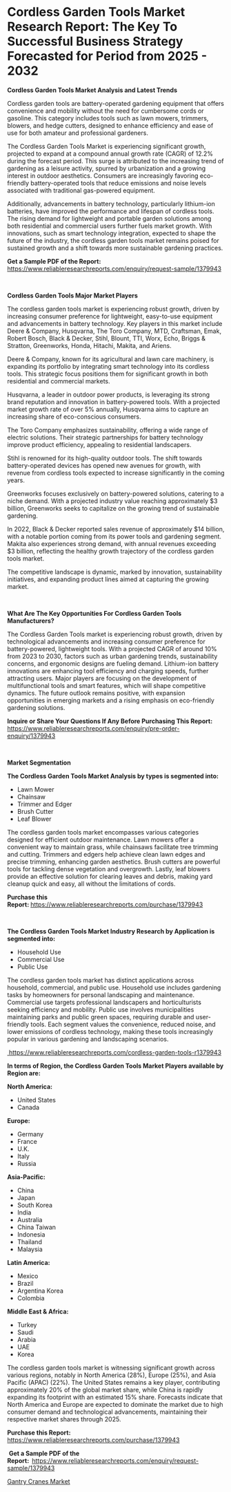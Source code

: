 <p><h1>Cordless Garden Tools Market Research Report: The Key To Successful Business Strategy Forecasted for Period from 2025 - 2032</h1></p><p><strong>Cordless Garden Tools Market Analysis and Latest Trends</strong></p>
<p><p>Cordless garden tools are battery-operated gardening equipment that offers convenience and mobility without the need for cumbersome cords or gasoline. This category includes tools such as lawn mowers, trimmers, blowers, and hedge cutters, designed to enhance efficiency and ease of use for both amateur and professional gardeners.</p><p>The Cordless Garden Tools Market is experiencing significant growth, projected to expand at a compound annual growth rate (CAGR) of 12.2% during the forecast period. This surge is attributed to the increasing trend of gardening as a leisure activity, spurred by urbanization and a growing interest in outdoor aesthetics. Consumers are increasingly favoring eco-friendly battery-operated tools that reduce emissions and noise levels associated with traditional gas-powered equipment.</p><p>Additionally, advancements in battery technology, particularly lithium-ion batteries, have improved the performance and lifespan of cordless tools. The rising demand for lightweight and portable garden solutions among both residential and commercial users further fuels market growth. With innovations, such as smart technology integration, expected to shape the future of the industry, the cordless garden tools market remains poised for sustained growth and a shift towards more sustainable gardening practices.</p></p>
<p><strong>Get a Sample PDF of the Report:&nbsp;</strong> <a href="https://www.reliableresearchreports.com/enquiry/request-sample/1379943?utm_campaign=2513&utm_medium=2&utm_source=Github&utm_content=ia&utm_term=21022025&utm_id=cordless-garden-tools">https://www.reliableresearchreports.com/enquiry/request-sample/1379943</a></p>
<p>&nbsp;</p>
<p><strong>Cordless Garden Tools Major Market Players</strong></p>
<p><p>The cordless garden tools market is experiencing robust growth, driven by increasing consumer preference for lightweight, easy-to-use equipment and advancements in battery technology. Key players in this market include Deere & Company, Husqvarna, The Toro Company, MTD, Craftsman, Emak, Robert Bosch, Black & Decker, Stihl, Blount, TTI, Worx, Echo, Briggs & Stratton, Greenworks, Honda, Hitachi, Makita, and Ariens.</p><p>Deere & Company, known for its agricultural and lawn care machinery, is expanding its portfolio by integrating smart technology into its cordless tools. This strategic focus positions them for significant growth in both residential and commercial markets.</p><p>Husqvarna, a leader in outdoor power products, is leveraging its strong brand reputation and innovation in battery-powered tools. With a projected market growth rate of over 5% annually, Husqvarna aims to capture an increasing share of eco-conscious consumers.</p><p>The Toro Company emphasizes sustainability, offering a wide range of electric solutions. Their strategic partnerships for battery technology improve product efficiency, appealing to residential landscapers.</p><p>Stihl is renowned for its high-quality outdoor tools. The shift towards battery-operated devices has opened new avenues for growth, with revenue from cordless tools expected to increase significantly in the coming years.</p><p>Greenworks focuses exclusively on battery-powered solutions, catering to a niche demand. With a projected industry value reaching approximately $3 billion, Greenworks seeks to capitalize on the growing trend of sustainable gardening.</p><p>In 2022, Black & Decker reported sales revenue of approximately $14 billion, with a notable portion coming from its power tools and gardening segment. Makita also experiences strong demand, with annual revenues exceeding $3 billion, reflecting the healthy growth trajectory of the cordless garden tools market.</p><p>The competitive landscape is dynamic, marked by innovation, sustainability initiatives, and expanding product lines aimed at capturing the growing market.</p></p>
<p>&nbsp;</p>
<p><strong>What Are The Key Opportunities For Cordless Garden Tools Manufacturers?</strong></p>
<p><p>The Cordless Garden Tools market is experiencing robust growth, driven by technological advancements and increasing consumer preference for battery-powered, lightweight tools. With a projected CAGR of around 10% from 2023 to 2030, factors such as urban gardening trends, sustainability concerns, and ergonomic designs are fueling demand. Lithium-ion battery innovations are enhancing tool efficiency and charging speeds, further attracting users. Major players are focusing on the development of multifunctional tools and smart features, which will shape competitive dynamics. The future outlook remains positive, with expansion opportunities in emerging markets and a rising emphasis on eco-friendly gardening solutions.</p></p>
<p><strong>Inquire or Share Your Questions If Any Before Purchasing This Report:</strong> <a href="https://www.reliableresearchreports.com/enquiry/pre-order-enquiry/1379943?utm_campaign=2513&utm_medium=2&utm_source=Github&utm_content=ia&utm_term=21022025&utm_id=cordless-garden-tools">https://www.reliableresearchreports.com/enquiry/pre-order-enquiry/1379943</a></p>
<p>&nbsp;</p>
<p><strong>Market Segmentation</strong></p>
<p><strong>The Cordless Garden Tools Market Analysis by types is segmented into:</strong></p>
<p><ul><li>Lawn Mower</li><li>Chainsaw</li><li>Trimmer and Edger</li><li>Brush Cutter</li><li>Leaf Blower</li></ul></p>
<p><p>The cordless garden tools market encompasses various categories designed for efficient outdoor maintenance. Lawn mowers offer a convenient way to maintain grass, while chainsaws facilitate tree trimming and cutting. Trimmers and edgers help achieve clean lawn edges and precise trimming, enhancing garden aesthetics. Brush cutters are powerful tools for tackling dense vegetation and overgrowth. Lastly, leaf blowers provide an effective solution for clearing leaves and debris, making yard cleanup quick and easy, all without the limitations of cords.</p></p>
<p><strong>Purchase this Report:&nbsp;</strong><a href="https://www.reliableresearchreports.com/purchase/1379943?utm_campaign=2513&utm_medium=2&utm_source=Github&utm_content=ia&utm_term=21022025&utm_id=cordless-garden-tools">https://www.reliableresearchreports.com/purchase/1379943</a></p>
<p>&nbsp;</p>
<p><strong>The Cordless Garden Tools Market Industry Research by Application is segmented into:</strong></p>
<p><ul><li>Household Use</li><li>Commercial Use</li><li>Public Use</li></ul></p>
<p><p>The cordless garden tools market has distinct applications across household, commercial, and public use. Household use includes gardening tasks by homeowners for personal landscaping and maintenance. Commercial use targets professional landscapers and horticulturists seeking efficiency and mobility. Public use involves municipalities maintaining parks and public green spaces, requiring durable and user-friendly tools. Each segment values the convenience, reduced noise, and lower emissions of cordless technology, making these tools increasingly popular in various gardening and landscaping scenarios.</p></p>
<p><a href="https://www.reliableresearchreports.com/cordless-garden-tools-r1379943?utm_campaign=2513&utm_medium=2&utm_source=Github&utm_content=ia&utm_term=21022025&utm_id=cordless-garden-tools">&nbsp;https://www.reliableresearchreports.com/cordless-garden-tools-r1379943</a></p>
<p><strong>In terms of Region, the Cordless Garden Tools Market Players available by Region are:</strong></p>
<p>
    <p> <strong> North America: </strong>
        <ul>
            <li>United States</li>
            <li>Canada</li>
        </ul>
        </p> 
    <p> <strong> Europe: </strong>
        <ul>
            <li>Germany</li>
            <li>France</li>
            <li>U.K.</li>
            <li>Italy</li>
            <li>Russia</li>
        </ul>
        </p> 
    <p> <strong> Asia-Pacific: </strong>
        <ul>
            <li>China</li>
            <li>Japan</li>
            <li>South Korea</li>
            <li>India</li>
            <li>Australia</li>
            <li>China Taiwan</li>
            <li>Indonesia</li>
            <li>Thailand</li>
            <li>Malaysia</li>
        </ul>
        </p> 
    <p> <strong> Latin America: </strong>
        <ul>
            <li>Mexico</li>
            <li>Brazil</li>
            <li>Argentina Korea</li>
            <li>Colombia</li>
        </ul>
        </p> 
    <p> <strong> Middle East & Africa: </strong>
        <ul>
            <li>Turkey</li>
            <li>Saudi</li>
            <li>Arabia</li>
            <li>UAE</li>
            <li>Korea</li>
        </ul>
    </p>
    </p>
<p><p>The cordless garden tools market is witnessing significant growth across various regions, notably in North America (28%), Europe (25%), and Asia Pacific (APAC) (22%). The United States remains a key player, contributing approximately 20% of the global market share, while China is rapidly expanding its footprint with an estimated 15% share. Forecasts indicate that North America and Europe are expected to dominate the market due to high consumer demand and technological advancements, maintaining their respective market shares through 2025.</p></p>
<p><strong>Purchase this Report: </strong><a href="https://www.reliableresearchreports.com/purchase/1379943?utm_campaign=2513&utm_medium=2&utm_source=Github&utm_content=ia&utm_term=21022025&utm_id=cordless-garden-tools">https://www.reliableresearchreports.com/purchase/1379943</a></p>
<p>&nbsp;<strong>Get a Sample PDF of the Report:&nbsp;&nbsp;</strong><a href="https://www.reliableresearchreports.com/enquiry/request-sample/1379943?utm_campaign=2513&utm_medium=2&utm_source=Github&utm_content=ia&utm_term=21022025&utm_id=cordless-garden-tools">https://www.reliableresearchreports.com/enquiry/request-sample/1379943</a></p>
<p><strong></strong></p>
<p><p><a href="https://github.com/ovtkosle/Market-Research-Report-List-1/blob/main/gantry-cranes-market.md?utm_campaign=2513&utm_medium=2&utm_source=Github&utm_content=ia&utm_term=21022025&utm_id=cordless-garden-tools">Gantry Cranes Market</a></p></p>